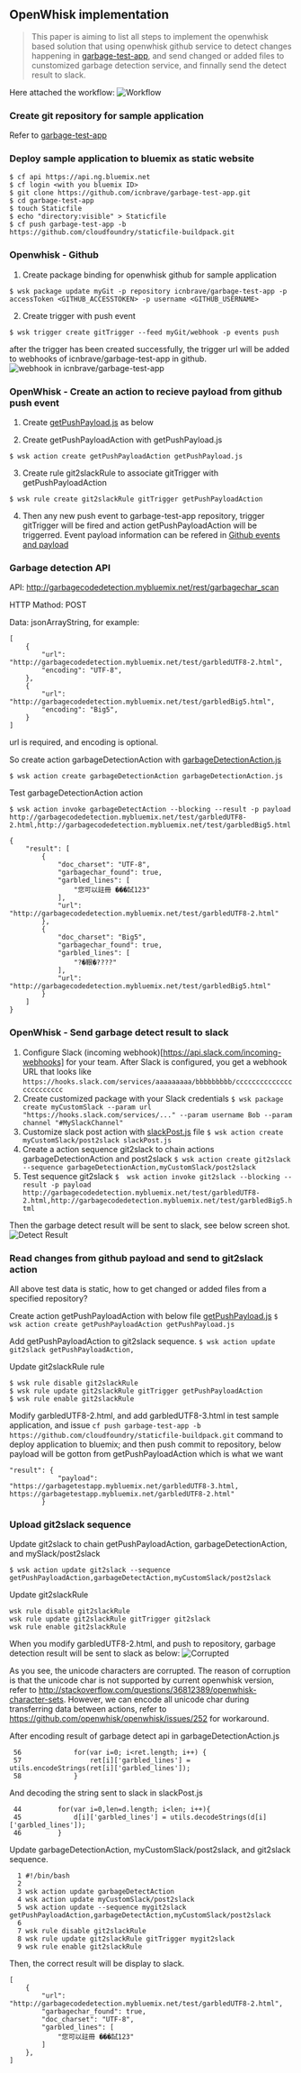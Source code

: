 ## OpenWhisk implementation
> This paper is aiming to list all steps to implement the openwhisk based solution that using openwhisk github service to detect changes happening in [garbage-test-app](https://github.com/icnbrave/garbage-test-app), and send changed or added files to cunstomized garbage detection service, and finnally send the detect result to slack. 

Here attached the workflow:
![Workflow](./img/workflow.png)

### Create git repository for sample application
Refer to [garbage-test-app](https://github.com/icnbrave/garbage-test-app)

### Deploy sample application to bluemix as static website
```
$ cf api https://api.ng.bluemix.net
$ cf login <with you bluemix ID>
$ git clone https://github.com/icnbrave/garbage-test-app.git
$ cd garbage-test-app
$ touch Staticfile
$ echo "directory:visible" > Staticfile
$ cf push garbage-test-app -b https://github.com/cloudfoundry/staticfile-buildpack.git
```
### Openwhisk - Github
  1. Create package binding for openwhisk github for sample application
  
  ```
  $ wsk package update myGit -p repository icnbrave/garbage-test-app -p accessToken <GITHUB_ACCESSTOKEN> -p username <GITHUB_USERNAME>
  ```
  2. Create trigger with push event
  
  ```
  $ wsk trigger create gitTrigger --feed myGit/webhook -p events push
  ```
  after the trigger has been created successfully, the trigger url will be added to webhooks of icnbrave/garbage-test-app in github. 
  ![webhook in icnbrave/garbage-test-app](./img/webhook.png)
  
### OpenWhisk - Create an action to recieve payload from github push event

  1.  Create [getPushPayload.js](./getPushPayload.js) as below

  2.  Create getPushPayloadAction with getPushPayload.js

  `$ wsk action create getPushPayloadAction getPushPayload.js`

  3.  Create rule git2slackRule to associate gitTrigger with getPushPayloadAction

  `$ wsk rule create git2slackRule gitTrigger getPushPayloadAction`

  4.  Then any new push event to garbage-test-app repository, trigger gitTrigger will be fired and action getPushPayloadAction will be triggerred.
  Event payload information can be refered in [Github events and payload](https://developer.github.com/v3/activity/events/types/)
  
### Garbage detection API

API: http://garbagecodedetection.mybluemix.net/rest/garbagechar_scan

HTTP Mathod: POST

Data: jsonArrayString, for example:

```
[
    {
        "url": "http://garbagecodedetection.mybluemix.net/test/garbledUTF8-2.html",
        "encoding": "UTF-8",
    },
    {
        "url": "http://garbagecodedetection.mybluemix.net/test/garbledBig5.html",
        "encoding": "Big5",
    }
]
```
url is required, and encoding is optional.

So create action garbageDetectionAction with [garbageDetectionAction.js](./garbageDetectionAction.js)

`$ wsk action create garbageDetectionAction garbageDetectionAction.js`

Test garbageDetectionAction action

`$ wsk action invoke garbageDetectAction --blocking --result -p payload http://garbagecodedetection.mybluemix.net/test/garbledUTF8-2.html,http://garbagecodedetection.mybluemix.net/test/garbledBig5.html`

```
{
    "result": [
        {
            "doc_charset": "UTF-8",
            "garbagechar_found": true,
            "garbled_lines": [
                "您可以註冊 ���試123"
            ],
            "url": "http://garbagecodedetection.mybluemix.net/test/garbledUTF8-2.html"
        },
        {
            "doc_charset": "Big5",
            "garbagechar_found": true,
            "garbled_lines": [
                "?�鞎�????"
            ],
            "url": "http://garbagecodedetection.mybluemix.net/test/garbledBig5.html"
        }
    ]
}
```

### OpenWhisk - Send garbage detect result to slack
1. Configure Slack (incoming webhook)[https://api.slack.com/incoming-webhooks] for your team. After Slack is configured, you get a webhook URL that looks like `https://hooks.slack.com/services/aaaaaaaaa/bbbbbbbbb/cccccccccccccccccccccccc` 
2. Create customized package with your Slack credentials
`$ wsk package create myCustomSlack --param url "https://hooks.slack.com/services/..." --param username Bob --param channel "#MySlackChannel"`
3. Customize slack post action with [slackPost.js](./slackPost.js) file
`$ wsk action create myCustomSlack/post2slack slackPost.js`
4. Create a action sequence git2slack to chain actions garbageDetectionAction and post2slack
`$ wsk action create git2slack --sequence garbageDetectionAction,myCustomSlack/post2slack`
5. Test sequence git2slack
`$  wsk action invoke git2slack --blocking --result -p payload http://garbagecodedetection.mybluemix.net/test/garbledUTF8-2.html,http://garbagecodedetection.mybluemix.net/test/garbledBig5.html`

Then the garbage detect result will be sent to slack, see below screen shot.
![Detect Result](./img/slack-corruption.png)

### Read changes from github payload and send to git2slack action

All above test data is static, how to get changed or added files from a specified repository?

Create action getPushPayloadAction with below file [getPushPayload.js](./getPushPayload.js)
`$ wsk action create getPushPayloadAction getPushPayload.js`

Add getPushPayloadAction to git2slack sequence.
`$ wsk action update git2slack getPushPayloadAction,`

Update git2slackRule rule
```
$ wsk rule disable git2slackRule
$ wsk rule update git2slackRule gitTrigger getPushPayloadAction
$ wsk rule enable git2slackRule
```

Modify garbledUTF8-2.html, and add garbledUTF8-3.html in test sample application, and issue `cf push garbage-test-app -b https://github.com/cloudfoundry/staticfile-buildpack.git` command to deploy application to bluemix; and then push commit to repository, below payload will be gotton from getPushPayloadAction which is what we want
```
"result": {
            "payload": "https://garbagetestapp.mybluemix.net/garbledUTF8-3.html, https://garbagetestapp.mybluemix.net/garbledUTF8-2.html"
        }
```

### Upload git2slack sequence

Update git2slack to chain getPushPayloadAction, garbageDetectionAction, and mySlack/post2slack

`$ wsk action update git2slack --sequence getPushPayloadAction,garbageDetectAction,myCustomSlack/post2slack`

Update git2slackRule 

```
wsk rule disable git2slackRule
wsk rule update git2slackRule gitTrigger git2slack
wsk rule enable git2slackRule
```

When you modify garbledUTF8-2.html, and push to repository, garbage detection result will be sent to slack as below:
![Corrupted](./img/slack-corruption-2.png)

As you see, the unicode characters are corrupted. The reason of corruption is that the unicode char is not supported by current openwhisk version, refer to http://stackoverflow.com/questions/36812389/openwhisk-character-sets. However, we can encode all unicode char during transferring data between actions, refer to https://github.com/openwhisk/openwhisk/issues/252 for workaround.

After encoding result of garbage detect api in garbageDetectionAction.js
```
 56             for(var i=0; i<ret.length; i++) {
 57                 ret[i]['garbled_lines'] = utils.encodeStrings(ret[i]['garbled_lines']);
 58             }
```
And decoding the string sent to slack in slackPost.js
```
 44         for(var i=0,len=d.length; i<len; i++){
 45             d[i]['garbled_lines'] = utils.decodeStrings(d[i]['garbled_lines']);
 46         }
```

Update garbageDetectionAction, myCustomSlack/post2slack, and git2slack sequence.
```
  1 #!/bin/bash
  2
  3 wsk action update garbageDetectAction
  4 wsk action update myCustomSlack/post2slack
  5 wsk action update --sequence mygit2slack getPushPayloadAction,garbageDetectAction,myCustomSlack/post2slack
  6
  7 wsk rule disable git2slackRule
  8 wsk rule update git2slackRule gitTrigger mygit2slack
  9 wsk rule enable git2slackRule
```
Then, the correct result will be display to slack.
```
[
    {
        "url": "http://garbagecodedetection.mybluemix.net/test/garbledUTF8-2.html",
        "garbagechar_found": true,
        "doc_charset": "UTF-8",
        "garbled_lines": [
            "您可以註冊 ���試123"
        ]
    },
]
```
